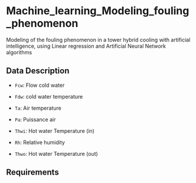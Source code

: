 # Machine_learning_Modeling_fouling_phenomenon
Modeling of the fouling phenomenon in a tower
hybrid cooling with artificial intelligence, using Linear regression and Artificial Neural Network algorithms

## Data Description

- `Fcw`: Flow cold water

- `Fdw`: cold water temperature

- `Ta`: Air temperature

- `Pa`: Puissance air

- `Thwi`: Hot water Temperature (in)

- `Rh`: Relative humidity 

- `Thwo`: Hot water Temperature (out)

## Requirements
